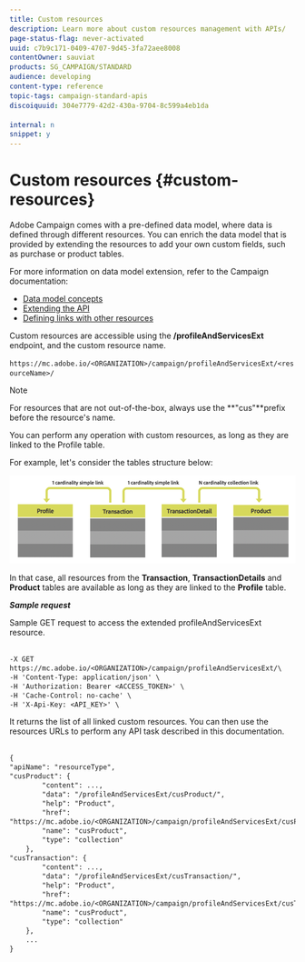 ```yaml
---
title: Custom resources
description: Learn more about custom resources management with APIs/
page-status-flag: never-activated
uuid: c7b9c171-0409-4707-9d45-3fa72aee8008
contentOwner: sauviat
products: SG_CAMPAIGN/STANDARD
audience: developing
content-type: reference
topic-tags: campaign-standard-apis
discoiquuid: 304e7779-42d2-430a-9704-8c599a4eb1da

internal: n
snippet: y
---
```


# Custom resources {#custom-resources}

Adobe Campaign comes with a pre-defined data model, where data is defined through different resources. You can enrich the data model that is provided by extending the resources to add your own custom fields, such as purchase or product tables.

For more information on data model extension, refer to the Campaign documentation:

* [Data model concepts](https://docs.adobe.com/content/help/en/campaign-standard/using/developing/about-custom-resources/data-model-concepts.html)
* [Extending the API](https://helpx.adobe.com/campaign/standard/developing/using/about-extending-the-api.html)
* [Defining links with other resources](https://helpx.adobe.com/campaign/standard/developing/using/configuring-the-resource-s-data-structure.html#defining-links-with-other-resources)

Custom resources are accessible using the **/profileAndServicesExt** endpoint, and the custom resource name.

`https://mc.adobe.io/<ORGANIZATION>/campaign/profileAndServicesExt/<resourceName>/`

>[!NOTE]
>
>For resources that are not out-of-the-box, always use the **"cus"**prefix before the resource's name.

You can perform any operation with custom resources, as long as they are linked to the Profile table.

For example, let's consider the tables structure below:

![alt text](assets/cusresources.png)

In that case, all resources from the **Transaction**, **TransactionDetails** and **Product** tables are available as long as they are linked to the **Profile** table.

***Sample request***

Sample GET request to access the extended profileAndServicesExt resource.

```

-X GET https://mc.adobe.io/<ORGANIZATION>/campaign/profileAndServicesExt/\
-H 'Content-Type: application/json' \
-H 'Authorization: Bearer <ACCESS_TOKEN>' \
-H 'Cache-Control: no-cache' \
-H 'X-Api-Key: <API_KEY>' \

```

It returns the list of all linked custom resources. You can then use the resources URLs to perform any API task described in this documentation.

```

{
"apiName": "resourceType",
"cusProduct": {
        "content": ...,
        "data": "/profileAndServicesExt/cusProduct/",
        "help": "Product",
        "href": "https://mc.adobe.io/<ORGANIZATION>/campaign/profileAndServicesExt/cusProduct/metadata",
        "name": "cusProduct",
        "type": "collection"
    },
"cusTransaction": {
        "content": ...,
        "data": "/profileAndServicesExt/cusTransaction/",
        "help": "Product",
        "href": "https://mc.adobe.io/<ORGANIZATION>/campaign/profileAndServicesExt/cusTransaction/metadata",
        "name": "cusProduct",
        "type": "collection"
    },
    ...
}

```
